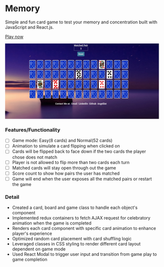 # Memory

Simple and fun card game to test your memory and concentration built with JavaScript and React.js.     

[Play now](http://tsi.life/Memory/)

![main screen](assets/screen_shot.png)

### Features/Functionality

- [ ] Game mode: Easy(8 cards) and Normal(52 cards)
- [ ] Animation to simulate a card flipping when clicked on
- [ ] Cards will be flipped back to face down if the two cards the player chose does not match
- [ ] Player is not allowed to flip more than two cards each turn
- [ ] Matched cards will stay open through out the game
- [ ] Score count to show how pairs the user has matched
- [ ] Game will end when the user exposes all the matched pairs or restart the game

### Detail

* Created a card, board and game class to handle each object's component
* Implemented redux containers to fetch AJAX request for celebratory animation when the game is completed
* Renders each card component with specific card animation to enhance player's experience
* Optimized random card placement with card shuffling logic
* Leveraged classes in CSS styling to render different card layout dependent on game mode
* Used React Modal to trigger user input and transition from game play to game completion
